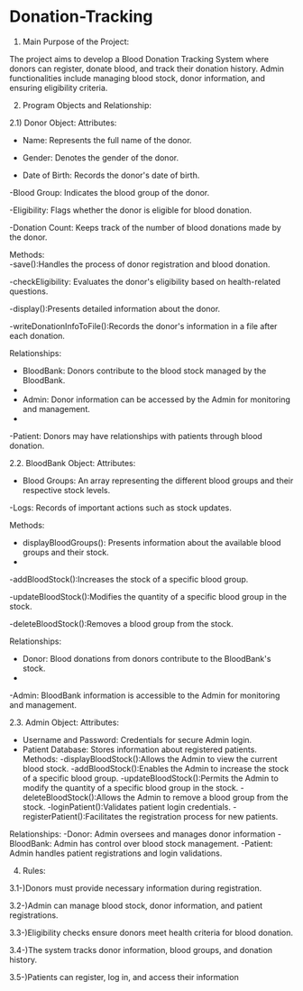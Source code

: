  # Donation-Tracking

1) Main Purpose of the Project:

The project aims to develop a Blood Donation Tracking System where donors can register, 
donate blood, and track their donation history. Admin functionalities include managing blood 
stock, donor information, and ensuring eligibility criteria.

2) Program Objects and Relationship:

2.1) Donor Object: 
Attributes:
- Name: Represents the full name of the donor.
 
- Gender: Denotes the gender of the donor.
  
- Date of Birth: Records the donor's date of birth.
  
-Blood Group: Indicates the blood group of the donor.

-Eligibility: Flags whether the donor is eligible for blood donation.

-Donation Count: Keeps track of the number of blood donations made by the donor.

Methods:  
-save():Handles the process of donor registration and blood donation. 

-checkEligibility: Evaluates the donor's eligibility based on health-related questions. 

-display():Presents detailed information about the donor. 

-writeDonationInfoToFile():Records the donor's information in a file after each donation. 


Relationships: 
- BloodBank: Donors contribute to the blood stock managed by the BloodBank.
- 
- Admin: Donor information can be accessed by the Admin for monitoring and management.
- 
-Patient: Donors may have relationships with patients through blood donation.

2.2. BloodBank Object: 
Attributes:
- Blood Groups: An array representing the different blood groups and their respective stock levels.

-Logs: Records of important actions such as stock updates.


Methods: 
- displayBloodGroups(): Presents information about the available blood groups and their stock.
- 
-addBloodStock():Increases the stock of a specific blood group.

-updateBloodStock():Modifies the quantity of a specific blood group in the stock.

-deleteBloodStock():Removes a blood group from the stock.


Relationships: 
- Donor: Blood donations from donors contribute to the BloodBank's stock.
- 
-Admin: BloodBank information is accessible to the Admin for monitoring and management.


2.3. Admin Object: 
Attributes: 
- Username and Password: Credentials for secure Admin login.
- Patient Database: Stores information about registered patients. 
Methods:
-displayBloodStock():Allows the Admin to view the current blood stock.
-addBloodStock():Enables the Admin to increase the stock of a specific blood group.
-updateBloodStock():Permits the Admin to modify the quantity of a specific blood group in the stock.
-deleteBloodStock():Allows the Admin to remove a blood group from the stock.
-loginPatient():Validates patient login credentials.
-registerPatient():Facilitates the registration process for new patients.

Relationships: 
-Donor: Admin oversees and manages donor information
-BloodBank: Admin has control over blood stock management. 
-Patient: Admin handles patient registrations and login validations.

4) Rules:

3.1-)Donors must provide necessary information during registration.
   
3.2-)Admin can manage blood stock, donor information, and patient registrations. 

3.3-)Eligibility checks ensure donors meet health criteria for blood donation. 

3.4-)The system tracks donor information, blood groups, and donation history. 

3.5-)Patients can register, log in, and access their information
